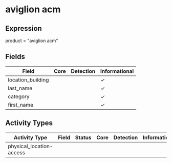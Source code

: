 aviglion acm
============

Expression
----------

product = "aviglion acm"

Fields
------

| Field             | Core | Detection | Informational |
| ----------------- | ---- | --------- | ------------- |
| location_building |      |           | &#10003;      |
| last_name         |      |           | &#10003;      |
| category          |      |           | &#10003;      |
| first_name        |      |           | &#10003;      |

Activity Types
--------------

| Activity Type            | Field | Status | Core | Detection | Informational |
| ------------------------ | ----- | ------ | ---- | --------- | ------------- |
| physical_location-access |       |        |      |           |               |

